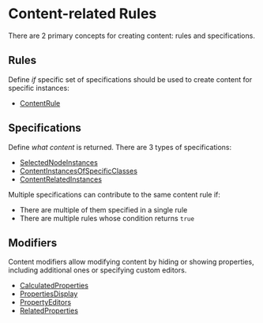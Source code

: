 # Content-related Rules

There are 2 primary concepts for creating content: rules and specifications.

## Rules

Define *if* specific set of specifications should be used to create content for specific instances:
- [ContentRule](./ContentRule.md)

## Specifications

Define *what content* is returned. There are 3 types of specifications:
- [SelectedNodeInstances](./SelectedNodeInstances.md)
- [ContentInstancesOfSpecificClasses](./ContentInstancesOfSpecificClasses.md)
- [ContentRelatedInstances](./ContentRelatedInstances.md)

Multiple specifications can contribute to the same content rule if:
- There are multiple of them specified in a single rule
- There are multiple rules whose condition returns `true`

## Modifiers

Content modifiers allow modifying content by hiding or showing properties, including additional ones
or specifying custom editors.
- [CalculatedProperties](./CalculatedPropertiesSpecification.md)
- [PropertiesDisplay](./PropertiesDisplaySpecification.md)
- [PropertyEditors](./PropertyEditorsSpecification.md)
- [RelatedProperties](./RelatedPropertiesSpecification.md)
